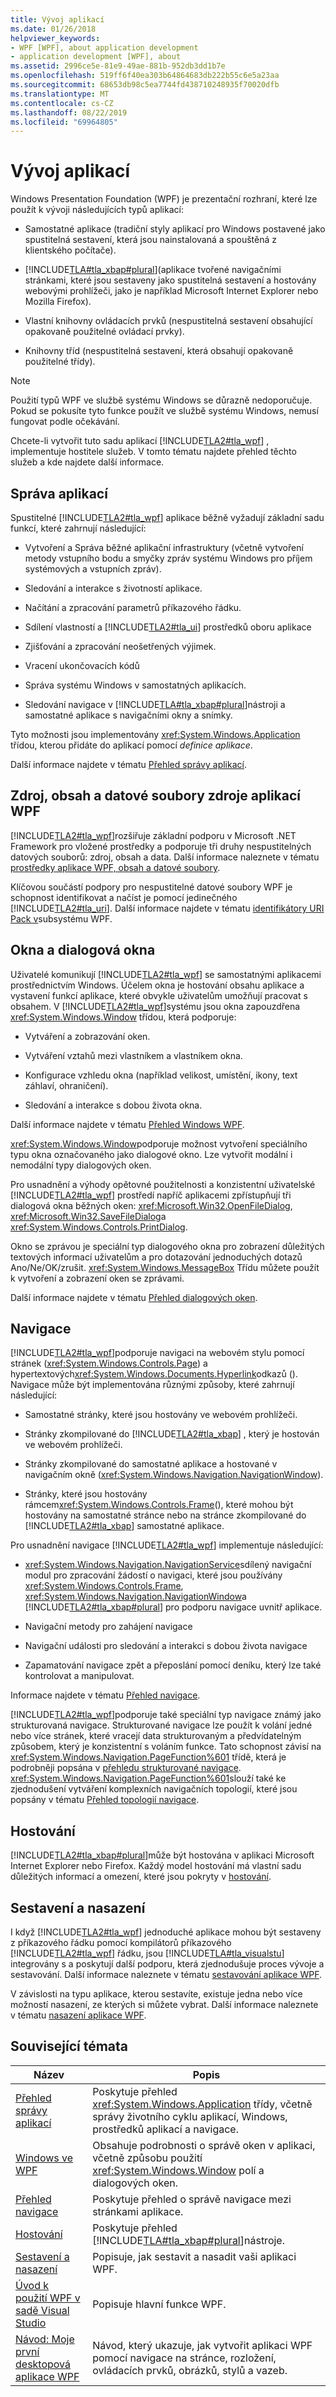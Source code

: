 ```yaml
---
title: Vývoj aplikací
ms.date: 01/26/2018
helpviewer_keywords:
- WPF [WPF], about application development
- application development [WPF], about
ms.assetid: 2996ce5e-81e9-49ae-881b-952db3dd1b7e
ms.openlocfilehash: 519ff6f40ea303b64864683db222b55c6e5a23aa
ms.sourcegitcommit: 68653db98c5ea7744fd438710248935f70020dfb
ms.translationtype: MT
ms.contentlocale: cs-CZ
ms.lasthandoff: 08/22/2019
ms.locfileid: "69964805"
---
```

# <a name="application-development"></a>Vývoj aplikací
<a name="introduction"></a>Windows Presentation Foundation (WPF) je prezentační rozhraní, které lze použít k vývoji následujících typů aplikací:  
  
- Samostatné aplikace (tradiční styly aplikací pro Windows postavené jako spustitelná sestavení, která jsou nainstalovaná a spouštěná z klientského počítače).  
  
- [!INCLUDE[TLA#tla_xbap#plural](../../../../includes/tlasharptla-xbapsharpplural-md.md)](aplikace tvořené navigačními stránkami, které jsou sestaveny jako spustitelná sestavení a hostovány webovými prohlížeči, jako je například Microsoft Internet Explorer nebo Mozilla Firefox).  
  
- Vlastní knihovny ovládacích prvků (nespustitelná sestavení obsahující opakovaně použitelné ovládací prvky).  
  
- Knihovny tříd (nespustitelná sestavení, která obsahují opakovaně použitelné třídy).  
  
> [!NOTE]
> Použití typů WPF ve službě systému Windows se důrazně nedoporučuje. Pokud se pokusíte tyto funkce použít ve službě systému Windows, nemusí fungovat podle očekávání.  
  
 Chcete-li vytvořit tuto sadu aplikací [!INCLUDE[TLA2#tla_wpf](../../../../includes/tla2sharptla-wpf-md.md)] , implementuje hostitele služeb. V tomto tématu najdete přehled těchto služeb a kde najdete další informace.  

<a name="Application_Management"></a>   
## <a name="application-management"></a>Správa aplikací  
 Spustitelné [!INCLUDE[TLA2#tla_wpf](../../../../includes/tla2sharptla-wpf-md.md)] aplikace běžně vyžadují základní sadu funkcí, které zahrnují následující:  
  
- Vytvoření a Správa běžné aplikační infrastruktury (včetně vytvoření metody vstupního bodu a smyčky zpráv systému Windows pro příjem systémových a vstupních zpráv).  
  
- Sledování a interakce s životností aplikace.  
  
- Načítání a zpracování parametrů příkazového řádku.  
  
- Sdílení vlastností a [!INCLUDE[TLA2#tla_ui](../../../../includes/tla2sharptla-ui-md.md)] prostředků oboru aplikace  
  
- Zjišťování a zpracování neošetřených výjimek.  
  
- Vracení ukončovacích kódů  
  
- Správa systému Windows v samostatných aplikacích.  
  
- Sledování navigace v [!INCLUDE[TLA#tla_xbap#plural](../../../../includes/tlasharptla-xbapsharpplural-md.md)]nástroji a samostatné aplikace s navigačními okny a snímky.  
  
 Tyto možnosti jsou implementovány <xref:System.Windows.Application> třídou, kterou přidáte do aplikací pomocí *definice aplikace*.  
  
 Další informace najdete v tématu [Přehled správy aplikací](application-management-overview.md).  
  
<a name="WPF_Application_Resource__Content__and_Data_Files"></a>   
## <a name="wpf-application-resource-content-and-data-files"></a>Zdroj, obsah a datové soubory zdroje aplikací WPF  
 [!INCLUDE[TLA2#tla_wpf](../../../../includes/tla2sharptla-wpf-md.md)]rozšiřuje základní podporu v Microsoft .NET Framework pro vložené prostředky a podporuje tři druhy nespustitelných datových souborů: zdroj, obsah a data. Další informace naleznete v tématu [prostředky aplikace WPF, obsah a datové soubory](wpf-application-resource-content-and-data-files.md).  
  
 Klíčovou součástí podpory pro nespustitelné datové soubory WPF je schopnost identifikovat a načíst je pomocí jedinečného [!INCLUDE[TLA2#tla_uri](../../../../includes/tla2sharptla-uri-md.md)]. Další informace najdete v tématu [identifikátory URI Pack v](pack-uris-in-wpf.md)subsystému WPF.  
  
<a name="Windows_and_Dialog_Boxes"></a>   
## <a name="windows-and-dialog-boxes"></a>Okna a dialogová okna  
 Uživatelé komunikují [!INCLUDE[TLA2#tla_wpf](../../../../includes/tla2sharptla-wpf-md.md)] se samostatnými aplikacemi prostřednictvím Windows. Účelem okna je hostování obsahu aplikace a vystavení funkcí aplikace, které obvykle uživatelům umožňují pracovat s obsahem. V [!INCLUDE[TLA2#tla_wpf](../../../../includes/tla2sharptla-wpf-md.md)]systému jsou okna zapouzdřena <xref:System.Windows.Window> třídou, která podporuje:  
  
- Vytváření a zobrazování oken.  
  
- Vytváření vztahů mezi vlastníkem a vlastníkem okna.  
  
- Konfigurace vzhledu okna (například velikost, umístění, ikony, text záhlaví, ohraničení).  
  
- Sledování a interakce s dobou života okna.  
  
 Další informace najdete v tématu [Přehled Windows WPF](wpf-windows-overview.md).  
  
 <xref:System.Windows.Window>podporuje možnost vytvoření speciálního typu okna označovaného jako dialogové okno. Lze vytvořit modální i nemodální typy dialogových oken.  
  
 Pro usnadnění a výhody opětovné použitelnosti a konzistentní uživatelské [!INCLUDE[TLA2#tla_wpf](../../../../includes/tla2sharptla-wpf-md.md)] prostředí napříč aplikacemi zpřístupňují tři dialogová okna běžných oken: <xref:Microsoft.Win32.OpenFileDialog>, <xref:Microsoft.Win32.SaveFileDialog>a <xref:System.Windows.Controls.PrintDialog>.  
  
 Okno se zprávou je speciální typ dialogového okna pro zobrazení důležitých textových informací uživatelům a pro dotazování jednoduchých dotazů Ano/Ne/OK/zrušit. <xref:System.Windows.MessageBox> Třídu můžete použít k vytvoření a zobrazení oken se zprávami.  
  
 Další informace najdete v tématu [Přehled dialogových oken](dialog-boxes-overview.md).  
  
<a name="Navigation"></a>   
## <a name="navigation"></a>Navigace  
 [!INCLUDE[TLA2#tla_wpf](../../../../includes/tla2sharptla-wpf-md.md)]podporuje navigaci na webovém stylu pomocí stránek (<xref:System.Windows.Controls.Page>) a hypertextových<xref:System.Windows.Documents.Hyperlink>odkazů (). Navigace může být implementována různými způsoby, které zahrnují následující:  
  
- Samostatné stránky, které jsou hostovány ve webovém prohlížeči.  
  
- Stránky zkompilované do [!INCLUDE[TLA2#tla_xbap](../../../../includes/tla2sharptla-xbap-md.md)] , který je hostován ve webovém prohlížeči.  
  
- Stránky zkompilované do samostatné aplikace a hostované v navigačním okně (<xref:System.Windows.Navigation.NavigationWindow>).  
  
- Stránky, které jsou hostovány rámcem<xref:System.Windows.Controls.Frame>(), které mohou být hostovány na samostatné stránce nebo na stránce zkompilované do [!INCLUDE[TLA2#tla_xbap](../../../../includes/tla2sharptla-xbap-md.md)] samostatné aplikace.  
  
 Pro usnadnění navigace [!INCLUDE[TLA2#tla_wpf](../../../../includes/tla2sharptla-wpf-md.md)] implementuje následující:  
  
- <xref:System.Windows.Navigation.NavigationService>sdílený navigační modul pro zpracování žádostí o navigaci, které jsou používány <xref:System.Windows.Controls.Frame>, <xref:System.Windows.Navigation.NavigationWindow>a [!INCLUDE[TLA2#tla_xbap#plural](../../../../includes/tla2sharptla-xbapsharpplural-md.md)] pro podporu navigace uvnitř aplikace.  
  
- Navigační metody pro zahájení navigace  
  
- Navigační události pro sledování a interakci s dobou života navigace  
  
- Zapamatování navigace zpět a přeposlání pomocí deníku, který lze také kontrolovat a manipulovat.  
  
 Informace najdete v tématu [Přehled navigace](navigation-overview.md).  
  
 [!INCLUDE[TLA2#tla_wpf](../../../../includes/tla2sharptla-wpf-md.md)]podporuje také speciální typ navigace známý jako strukturovaná navigace. Strukturované navigace lze použít k volání jedné nebo více stránek, které vracejí data strukturovaným a předvídatelným způsobem, který je konzistentní s voláním funkce. Tato schopnost závisí na <xref:System.Windows.Navigation.PageFunction%601> třídě, která je podrobněji popsána v [přehledu strukturované navigace](structured-navigation-overview.md). <xref:System.Windows.Navigation.PageFunction%601>slouží také ke zjednodušení vytváření komplexních navigačních topologií, které jsou popsány v tématu [Přehled topologií navigace](navigation-topologies-overview.md).  
  
<a name="Hosting"></a>   
## <a name="hosting"></a>Hostování  
 [!INCLUDE[TLA2#tla_xbap#plural](../../../../includes/tla2sharptla-xbapsharpplural-md.md)]může být hostována v aplikaci Microsoft Internet Explorer nebo Firefox. Každý model hostování má vlastní sadu důležitých informací a omezení, které jsou pokryty v [hostování](hosting-wpf-applications.md).  
  
<a name="Build_and_Deploy"></a>   
## <a name="build-and-deploy"></a>Sestavení a nasazení  
 I když [!INCLUDE[TLA2#tla_wpf](../../../../includes/tla2sharptla-wpf-md.md)] jednoduché aplikace mohou být sestaveny z příkazového řádku pomocí kompilátorů příkazového [!INCLUDE[TLA2#tla_wpf](../../../../includes/tla2sharptla-wpf-md.md)] řádku, jsou [!INCLUDE[TLA#tla_visualstu](../../../../includes/tlasharptla-visualstu-md.md)] integrovány s a poskytují další podporu, která zjednodušuje proces vývoje a sestavování. Další informace naleznete v tématu [sestavování aplikace WPF](building-a-wpf-application-wpf.md).  
  
 V závislosti na typu aplikace, kterou sestavíte, existuje jedna nebo více možností nasazení, ze kterých si můžete vybrat. Další informace naleznete v tématu [nasazení aplikace WPF](deploying-a-wpf-application-wpf.md).  
  
<a name="related_topics"></a>   
## <a name="related-topics"></a>Související témata  
  
|Název|Popis|  
|-----------|-----------------|  
|[Přehled správy aplikací](application-management-overview.md)|Poskytuje přehled <xref:System.Windows.Application> třídy, včetně správy životního cyklu aplikací, Windows, prostředků aplikací a navigace.|  
|[Windows ve WPF](windows-in-wpf-applications.md)|Obsahuje podrobnosti o správě oken v aplikaci, včetně způsobu použití <xref:System.Windows.Window> polí a dialogových oken.|  
|[Přehled navigace](navigation-overview.md)|Poskytuje přehled o správě navigace mezi stránkami aplikace.|  
|[Hostování](hosting-wpf-applications.md)|Poskytuje přehled [!INCLUDE[TLA#tla_xbap#plural](../../../../includes/tlasharptla-xbapsharpplural-md.md)]nástroje.|  
|[Sestavení a nasazení](building-and-deploying-wpf-applications.md)|Popisuje, jak sestavit a nasadit vaši aplikaci WPF.|  
|[Úvod k použití WPF v sadě Visual Studio](../getting-started/introduction-to-wpf-in-vs.md)|Popisuje hlavní funkce WPF.|  
|[Návod: Moje první desktopová aplikace WPF](../getting-started/walkthrough-my-first-wpf-desktop-application.md)|Návod, který ukazuje, jak vytvořit aplikaci WPF pomocí navigace na stránce, rozložení, ovládacích prvků, obrázků, stylů a vazeb.|

